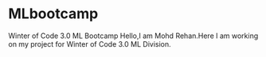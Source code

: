 # MLbootcamp
Winter of Code 3.0 ML Bootcamp
Hello,I am Mohd Rehan.Here I am working on my project for Winter of Code 3.0 ML Division.
